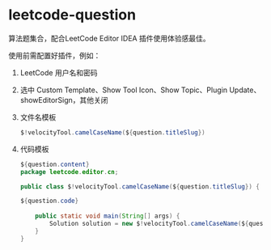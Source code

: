 # leetcode-question

算法题集合，配合LeetCode Editor IDEA 插件使用体验感最佳。

使用前需配置好插件，例如：

1. LeetCode 用户名和密码

2. 选中 Custom Template、Show Tool Icon、Show Topic、Plugin Update、showEditorSign，其他关闭

3. 文件名模板

   ```java
   $!velocityTool.camelCaseName(${question.titleSlug})
   ```

   

4. 代码模板

   ```java
   ${question.content}
   package leetcode.editor.cn;
   
   public class $!velocityTool.camelCaseName(${question.titleSlug}) {
   
   ${question.code}
       
       public static void main(String[] args) {
           Solution solution = new $!velocityTool.camelCaseName(${question.titleSlug})().new Solution();
       }
   }
   ```

   
